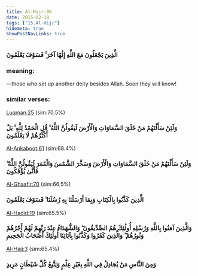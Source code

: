 ```yaml
---
title: Al-Hijr:96
date: 2015-02-18
tags: ["15.Al-Hijr"]
hidemeta: true 
ShowPostNavLinks: true 
---
```

### الَّذِينَ يَجْعَلُونَ مَعَ اللَّهِ إِلَٰهًا آخَرَ ۚ فَسَوْفَ يَعْلَمُونَ
### meaning: 
—those who set up another deity besides Allah. Soon they will know!
### similar verses: 

[Luqman:25](/31/25) (sim:70.5%)

### وَلَئِنْ سَأَلْتَهُمْ مَنْ خَلَقَ السَّمَاوَاتِ وَالْأَرْضَ لَيَقُولُنَّ اللَّهُ ۚ قُلِ الْحَمْدُ لِلَّهِ ۚ بَلْ أَكْثَرُهُمْ لَا يَعْلَمُونَ

[Al-Ankaboot:61](/29/61) (sim:68.4%)

### وَلَئِنْ سَأَلْتَهُمْ مَنْ خَلَقَ السَّمَاوَاتِ وَالْأَرْضَ وَسَخَّرَ الشَّمْسَ وَالْقَمَرَ لَيَقُولُنَّ اللَّهُ ۖ فَأَنَّىٰ يُؤْفَكُونَ

[Al-Ghaafir:70](/40/70) (sim:66.5%)

### الَّذِينَ كَذَّبُوا بِالْكِتَابِ وَبِمَا أَرْسَلْنَا بِهِ رُسُلَنَا ۖ فَسَوْفَ يَعْلَمُونَ

[Al-Hadid:19](/57/19) (sim:65.5%)

### وَالَّذِينَ آمَنُوا بِاللَّهِ وَرُسُلِهِ أُولَٰئِكَ هُمُ الصِّدِّيقُونَ ۖ وَالشُّهَدَاءُ عِنْدَ رَبِّهِمْ لَهُمْ أَجْرُهُمْ وَنُورُهُمْ ۖ وَالَّذِينَ كَفَرُوا وَكَذَّبُوا بِآيَاتِنَا أُولَٰئِكَ أَصْحَابُ الْجَحِيمِ

[Al-Hajj:3](/22/3) (sim:65.4%)

### وَمِنَ النَّاسِ مَنْ يُجَادِلُ فِي اللَّهِ بِغَيْرِ عِلْمٍ وَيَتَّبِعُ كُلَّ شَيْطَانٍ مَرِيدٍ
